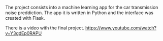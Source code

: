 
The project consists into a machine learning app for the car transmission noise preddiction. The app it is written in Python and the interface was created with Flask.

There is a video with the final project.
https://www.youtube.com/watch?v=Y3gdEp0RAPU
